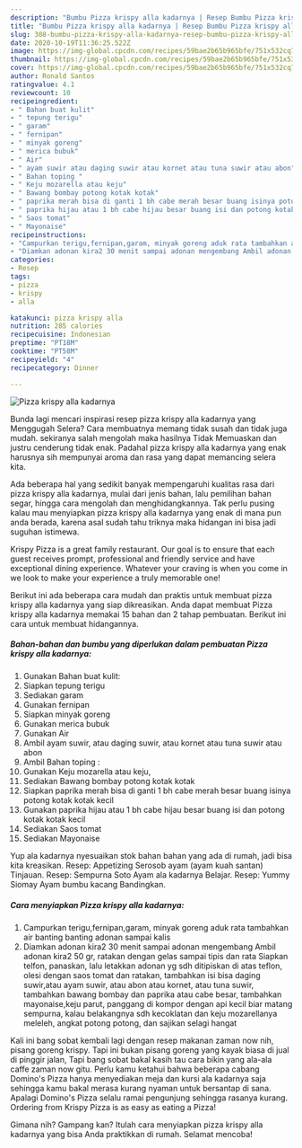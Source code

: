 ```yaml
---
description: "Bumbu Pizza krispy alla kadarnya | Resep Bumbu Pizza krispy alla kadarnya Yang Lezat"
title: "Bumbu Pizza krispy alla kadarnya | Resep Bumbu Pizza krispy alla kadarnya Yang Lezat"
slug: 308-bumbu-pizza-krispy-alla-kadarnya-resep-bumbu-pizza-krispy-alla-kadarnya-yang-lezat
date: 2020-10-19T11:36:25.522Z
image: https://img-global.cpcdn.com/recipes/59bae2b65b965bfe/751x532cq70/pizza-krispy-alla-kadarnya-foto-resep-utama.jpg
thumbnail: https://img-global.cpcdn.com/recipes/59bae2b65b965bfe/751x532cq70/pizza-krispy-alla-kadarnya-foto-resep-utama.jpg
cover: https://img-global.cpcdn.com/recipes/59bae2b65b965bfe/751x532cq70/pizza-krispy-alla-kadarnya-foto-resep-utama.jpg
author: Ronald Santos
ratingvalue: 4.1
reviewcount: 10
recipeingredient:
- " Bahan buat kulit"
- " tepung terigu"
- " garam"
- " fernipan"
- " minyak goreng"
- " merica bubuk"
- " Air"
- " ayam suwir atau daging suwir atau kornet atau tuna suwir atau abon"
- " Bahan toping "
- " Keju mozarella atau keju"
- " Bawang bombay potong kotak kotak"
- " paprika merah bisa di ganti 1 bh cabe merah besar buang isinya potong kotak kotak kecil"
- " paprika hijau atau 1 bh cabe hijau besar buang isi dan potong kotak kotak kecil"
- " Saos tomat"
- " Mayonaise"
recipeinstructions:
- "Campurkan terigu,fernipan,garam, minyak goreng aduk rata tambahkan air banting banting adonan sampai kalis"
- "Diamkan adonan kira2 30 menit sampai adonan mengembang Ambil adonan kira2 50 gr, ratakan dengan gelas sampai tipis dan rata Siapkan telfon, panaskan, lalu letakkan adonan yg sdh ditipiskan di atas teflon, olesi dengan saos tomat dan ratakan, tambahkan isi bisa daging suwir,atau ayam suwir, atau abon atau kornet, atau tuna suwir, tambahkan bawang bombay dan paprika atau cabe besar, tambahkan mayonaise,keju parut, panggang di kompor dengan api kecil biar matang sempurna, kalau belakangnya sdh kecoklatan dan keju mozarellanya meleleh, angkat potong potong, dan sajikan selagi hangat"
categories:
- Resep
tags:
- pizza
- krispy
- alla

katakunci: pizza krispy alla 
nutrition: 285 calories
recipecuisine: Indonesian
preptime: "PT18M"
cooktime: "PT58M"
recipeyield: "4"
recipecategory: Dinner

---
```



![Pizza krispy alla kadarnya](https://img-global.cpcdn.com/recipes/59bae2b65b965bfe/751x532cq70/pizza-krispy-alla-kadarnya-foto-resep-utama.jpg)

Bunda lagi mencari inspirasi resep pizza krispy alla kadarnya yang Menggugah Selera? Cara membuatnya memang tidak susah dan tidak juga mudah. sekiranya salah mengolah maka hasilnya Tidak Memuaskan dan justru cenderung tidak enak. Padahal pizza krispy alla kadarnya yang enak harusnya sih mempunyai aroma dan rasa yang dapat memancing selera kita.

Ada beberapa hal yang sedikit banyak mempengaruhi kualitas rasa dari pizza krispy alla kadarnya, mulai dari jenis bahan, lalu pemilihan bahan segar, hingga cara mengolah dan menghidangkannya. Tak perlu pusing kalau mau menyiapkan pizza krispy alla kadarnya yang enak di mana pun anda berada, karena asal sudah tahu triknya maka hidangan ini bisa jadi suguhan istimewa.

Krispy Pizza is a great family restaurant. Our goal is to ensure that each guest receives prompt, professional and friendly service and have exceptional dining experience. Whatever your craving is when you come in we look to make your experience a truly memorable one!


Berikut ini ada beberapa cara mudah dan praktis untuk membuat pizza krispy alla kadarnya yang siap dikreasikan. Anda dapat membuat Pizza krispy alla kadarnya memakai 15 bahan dan 2 tahap pembuatan. Berikut ini cara untuk membuat hidangannya.

<!--inarticleads1-->

##### Bahan-bahan dan bumbu yang diperlukan dalam pembuatan Pizza krispy alla kadarnya:

1. Gunakan  Bahan buat kulit:
1. Siapkan  tepung terigu
1. Sediakan  garam
1. Gunakan  fernipan
1. Siapkan  minyak goreng
1. Gunakan  merica bubuk
1. Gunakan  Air
1. Ambil  ayam suwir, atau daging suwir, atau kornet atau tuna suwir atau abon
1. Ambil  Bahan toping :
1. Gunakan  Keju mozarella atau keju,
1. Sediakan  Bawang bombay potong kotak kotak
1. Siapkan  paprika merah bisa di ganti 1 bh cabe merah besar buang isinya potong kotak kotak kecil
1. Gunakan  paprika hijau atau 1 bh cabe hijau besar buang isi dan potong kotak kotak kecil
1. Sediakan  Saos tomat
1. Sediakan  Mayonaise


Yup ala kadarnya nyesuaikan stok bahan bahan yang ada di rumah, jadi bisa kita kreasikan. Resep: Appetizing Serosob ayam (ayam kuah santan) Tinjauan. Resep: Sempurna Soto Ayam ala kadarnya Belajar. Resep: Yummy Siomay Ayam bumbu kacang Bandingkan. 

<!--inarticleads2-->

##### Cara menyiapkan Pizza krispy alla kadarnya:

1. Campurkan terigu,fernipan,garam, minyak goreng aduk rata tambahkan air banting banting adonan sampai kalis
1. Diamkan adonan kira2 30 menit sampai adonan mengembang Ambil adonan kira2 50 gr, ratakan dengan gelas sampai tipis dan rata Siapkan telfon, panaskan, lalu letakkan adonan yg sdh ditipiskan di atas teflon, olesi dengan saos tomat dan ratakan, tambahkan isi bisa daging suwir,atau ayam suwir, atau abon atau kornet, atau tuna suwir, tambahkan bawang bombay dan paprika atau cabe besar, tambahkan mayonaise,keju parut, panggang di kompor dengan api kecil biar matang sempurna, kalau belakangnya sdh kecoklatan dan keju mozarellanya meleleh, angkat potong potong, dan sajikan selagi hangat


Kali ini bang sobat kembali lagi dengan resep makanan zaman now nih, pisang goreng krispy. Tapi ini bukan pisang goreng yang kayak biasa di jual di pinggir jalan, Tapi bang sobat bakal kasih tau cara bikin yang ala-ala caffe zaman now gitu. Perlu kamu ketahui bahwa beberapa cabang Domino&#39;s Pizza hanya menyediakan meja dan kursi ala kadarnya saja sehingga kamu bakal merasa kurang nyaman untuk bersantap di sana. Apalagi Domino&#39;s Pizza selalu ramai pengunjung sehingga rasanya kurang. Ordering from Krispy Pizza is as easy as eating a Pizza! 

Gimana nih? Gampang kan? Itulah cara menyiapkan pizza krispy alla kadarnya yang bisa Anda praktikkan di rumah. Selamat mencoba!
